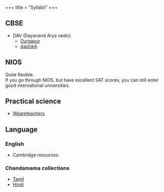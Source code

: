 +++
title = "Syllabii"
+++

## CBSE
- DAV (Dayanand Arya vedic) 
  - [Durgapur](https://davmodeldgp.ac.in/525554E9-16ED-463E-841F-16A6E25AB6D2/CMS/Page/TEXT-BOOKS-for-Classes-LKG-to-VIII)
  - [dashikA](https://thedarshika.com/dav-school-books-class-3rd-pdf/)

## NIOS
Quite flexible.  
If you go through NIOS, but have excellent SAT scores, you can still enter good international universities. 

## Practical science
- [Weareteachers](https://www.weareteachers.com/easy-science-experiments/)

## Language
### English
- Cambridge resources

### Chandamama collections
- [Tamil](https://archive.org/details/ambulimama_tamil-chandamama_all)
- [Hindi](https://archive.org/details/chandamama-hindi-all)

